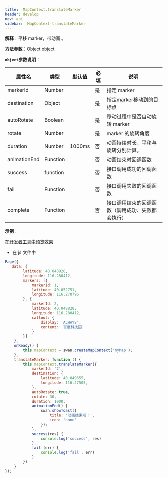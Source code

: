 ```yaml
---
title:  MapContext.translateMarker
header: develop
nav: api
sidebar:  MapContext-translateMarker
---
```



**解释**：平移 marker，带动画 。

**方法参数**：Object object

**`object`参数说明**：

|属性名 |类型  |默认值 |必填|说明|
|---- | ---- | ---- |---- |---|
|markerId  |Number  |   |是  |指定 marker |
|destination  |Object  |   | 是 |指定marker移动到的目标点|
|autoRotate   | Boolean   |   |是 |移动过程中是否自动旋转 marker|
|rotate  |Number  |   |是  |marker 的旋转角度 |
|duration  |Number   | 1000ms  | 否 |动画持续时长，平移与旋转分别计算。 |
|animationEnd|Function||否|动画结束时回调函数|
|success|	function|	|	否|	接口调用成功的回调函数|
|fail   | Function   |  |否 | 接口调用失败的回调函数|
|complete|Function  |  |否 | 接口调用结束的回调函数（调用成功、失败都会执行）|

**示例**：

<a href="swanide://fragment/97e14b4b073aad9f739f9c29753ed84d1573555662733" title="在开发者工具中预览效果" target="_self">在开发者工具中预览效果</a>

* 在 js 文件中

```js
Page({
   data: {
        latitude: 40.048828,
        longitude: 116.280412,  
        markers: [{
            markerId: 1,
            latitude: 40.052751,
            longitude: 116.278796
        }, {
            markerId: 2,
            latitude: 40.048828,
            longitude: 116.280412,
            callout: {
                display: 'ALWAYS',
                content: '百度科技园'
            }
        }] 
    },
    onReady() {
        this.mapContext = swan.createMapContext('myMap');
    },
    translateMarker: function () {
        this.mapContext.translateMarker({
            markerId: '2',
            destination: {
                latitude: 40.049655,
                longitude: 116.27505,
            },
            autoRotate: true,
            rotate: 30,
            duration: 1000,
            animationEnd() {
                swan.showToast({
                    title: '动画结束啦！',
                    icon: 'none'
                });
            },
            success(res) {
                console.log('success', res)
            },
            fail (err) {
                console.log('fail', err)
            }
        })
    }
});

```

